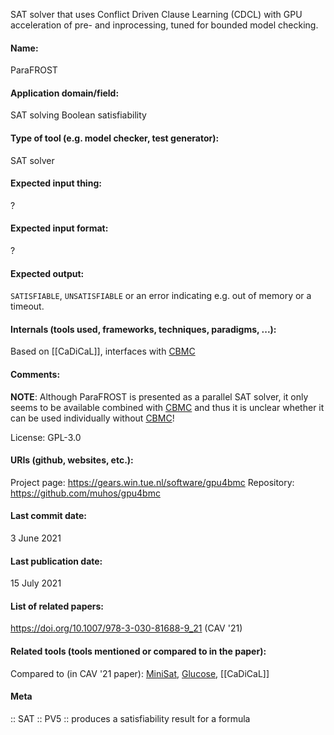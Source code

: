 SAT solver that uses Conflict Driven Clause Learning (CDCL) with GPU acceleration of pre- and inprocessing, tuned for bounded model checking.

#### Name:
ParaFROST

#### Application domain/field:
SAT solving
Boolean satisfiability

#### Type of tool (e.g. model checker, test generator):
SAT solver

#### Expected input thing:
?

#### Expected input format:
?

#### Expected output:
`SATISFIABLE`, `UNSATISFIABLE` or an error indicating e.g. out of memory or a timeout.

#### Internals (tools used, frameworks, techniques, paradigms, ...):
Based on [[CaDiCaL]], interfaces with [CBMC](../../Checkers/CBMC.md)

#### Comments:
**NOTE**: Although ParaFROST is presented as a parallel SAT solver, it only seems to be available combined with [CBMC](../../Checkers/CBMC.md) and thus it is unclear whether it can be used individually without [CBMC](../../Checkers/CBMC.md)!

License: GPL-3.0

#### URIs (github, websites, etc.):
Project page: https://gears.win.tue.nl/software/gpu4bmc
Repository: https://github.com/muhos/gpu4bmc

#### Last commit date:
3 June 2021

#### Last publication date:
15 July 2021

#### List of related papers:
https://doi.org/10.1007/978-3-030-81688-9_21 (CAV '21)

#### Related tools (tools mentioned or compared to in the paper):
Compared to (in CAV '21 paper): [MiniSat](MiniSat.md), [Glucose](Glucose.md), [[CaDiCaL]]

#### Meta
:: SAT
:: PV5 :: produces a satisfiability result for a formula